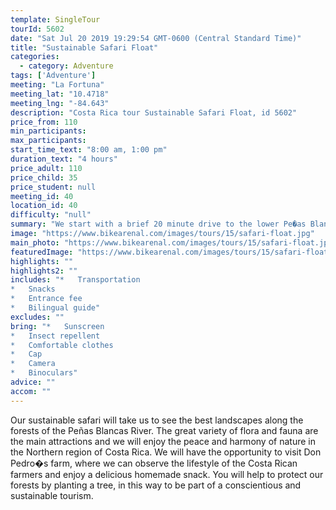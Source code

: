 ```yaml
---
template: SingleTour
tourId: 5602
date: "Sat Jul 20 2019 19:29:54 GMT-0600 (Central Standard Time)"
title: "Sustainable Safari Float"
categories: 
  - category: Adventure
tags: ['Adventure']
meeting: "La Fortuna"
meeting_lat: "10.4718"
meeting_lng: "-84.643"
description: "Costa Rica tour Sustainable Safari Float, id 5602"
price_from: 110
min_participants: 
max_participants: 
start_time_text: "8:00 am, 1:00 pm"
duration_text: "4 hours"
price_adult: 110
price_child: 35
price_student: null
meeting_id: 40
location_id: 40
difficulty: "null"
summary: "We start with a brief 20 minute drive to the lower Pe�as Blancas River where we launch inflatable rafts on this slow moving section of the river."
image: "https://www.bikearenal.com/images/tours/15/safari-float.jpg"
main_photo: "https://www.bikearenal.com/images/tours/15/safari-float.jpg"
featuredImage: "https://www.bikearenal.com/images/tours/15/safari-float.jpg"
highlights: ""
highlights2: ""
includes: "*   Transportation
*   Snacks
*   Entrance fee
*   Bilingual guide"
excludes: ""
bring: "*   Sunscreen
*   Insect repellent
*   Comfortable clothes
*   Cap
*   Camera
*   Binoculars"
advice: ""
accom: ""
---
```

Our sustainable safari will take us to see the best landscapes along the forests of the Peñas Blancas River. The great variety of flora and fauna are the main attractions and we will enjoy the peace and harmony of nature in the Northern region of Costa Rica. We will have the opportunity to visit Don Pedro�s farm, where we can observe the lifestyle of the Costa Rican farmers and enjoy a delicious homemade snack. You will help to protect our forests by planting a tree, in this way to be part of a conscientious and sustainable tourism.